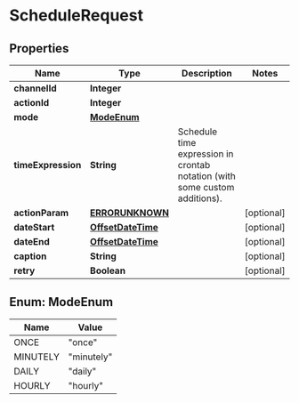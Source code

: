 
# ScheduleRequest

## Properties
Name | Type | Description | Notes
------------ | ------------- | ------------- | -------------
**channelId** | **Integer** |  | 
**actionId** | **Integer** |  | 
**mode** | [**ModeEnum**](#ModeEnum) |  | 
**timeExpression** | **String** | Schedule time expression in crontab notation (with some custom additions). | 
**actionParam** | [**ERRORUNKNOWN**](ERRORUNKNOWN.md) |  |  [optional]
**dateStart** | [**OffsetDateTime**](OffsetDateTime.md) |  |  [optional]
**dateEnd** | [**OffsetDateTime**](OffsetDateTime.md) |  |  [optional]
**caption** | **String** |  |  [optional]
**retry** | **Boolean** |  |  [optional]


<a name="ModeEnum"></a>
## Enum: ModeEnum
Name | Value
---- | -----
ONCE | &quot;once&quot;
MINUTELY | &quot;minutely&quot;
DAILY | &quot;daily&quot;
HOURLY | &quot;hourly&quot;



